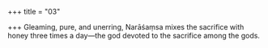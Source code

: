 +++
title = "03"

+++
Gleaming, pure, and unerring, Narāśaṃsa mixes the sacrifice with  honey
three times a day—the god devoted to the sacrifice among the gods.